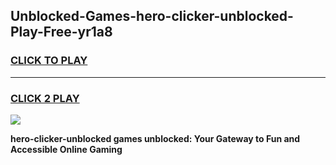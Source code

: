 
## Unblocked-Games-hero-clicker-unblocked-Play-Free-yr1a8
<h3>
<a href="https://premium76.site?title=hero-clicker-unblocked&ref=18A1">CLICK TO PLAY</a></h3>
<hr>

<h3>
<a href="https://premium76.site?title=hero-clicker-unblocked&ref=18A1">CLICK 2 PLAY</a>
  
</h3>

<a href="https://premium76.site?title=hero-clicker-unblocked&ref=18A1"><img src="https://clearcache.store/games.png"></a>


**hero-clicker-unblocked games unblocked: Your Gateway to Fun and Accessible Online Gaming**
